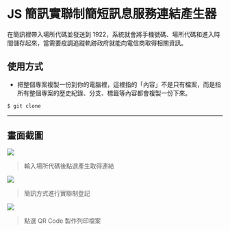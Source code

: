 # JS 簡訊實聯制簡短訊息服務連結產生器

在簡訊裡帶入場所代碼並發送到 1922，系統就會將手機號碼、場所代碼和進入時間儲存起來，當需要疫調追蹤軌跡政府就能向電信商取得相關資訊。

## 使用方式
- 把整個專案複製一份到你的電腦裡，這裡指的「內容」不是只有檔案，而是指所有整個專案的歷史紀錄、分支、標籤等內容都會複製一份下來。
```sh
$ git clone
```

----

## 畫面截圖
![](https://i.imgur.com/NxCobzU.png)
> 輸入場所代碼後點選產生取得連結

![](https://i.imgur.com/sE3NEBw.jpg)
> 簡訊方式進行實聯制登記

![](https://i.imgur.com/ovrGh9Q.png)
> 點選 QR Code 製作列印檔案